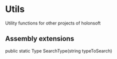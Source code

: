 # Utils
Utility functions for other projects of holonsoft

## Assembly extensions

public static Type SearchType(string typeToSearch)
